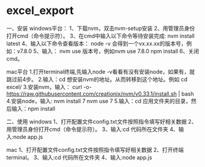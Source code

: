 # excel_export
一、安装
windows平台：
1、下载nvm，双击nvm-setup安装
2、用管理员身份打开cmd（命令提示符）。
3、在cmd中输入以下命令等待安装完成:
nvm install latest
4、输入以下命令查看版本：
node -v
会得到一个vx.xx.xx的版本号，例如：v7.8.0
5、输入：
nvm use 版本号，例如nvm use 7.8.0
npm install
6、关闭cmd。

mac平台
1.打开terminal终端,先输入node -v看看有没有安装node，如果有，就跳过前4步。
2.输入：cd 想安装nvm的地址。从而转移到这个地址。例如 cd excel/
3.安装nvm，输入：
curl -o- https://raw.githubusercontent.com/creationix/nvm/v0.33.1/install.sh | bash
4.安装node，输入:
nvm install 7
nvm use 7
5.输入：cd 应用文件夹的目录，然后输入：npm install

二、使用
windows
1、打开配置文件config.txt文件按照指令填写好相关数据
2、用管理员身份打开cmd（命令提示符）。
3、输入:cd 代码所在文件夹
4、输入:node app.js

mac
1、打开配置文件config.txt文件按照指令填写好相关数据
2、打开终端terminal。
3、输入:cd 代码所在文件夹
4、输入:node app.js